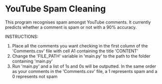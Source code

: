 # YouTube Spam Cleaning

This program recognises spam amongst YouTube comments. It currently predicts whether a comment is spam or not with a 90% accuracy.

INSTRUCTIONS:

1. Place all the comments you want checking in the first column of the 'Comments.csv' file with cell A1 containing the title 'CONTENT'
2. Change the 'FILE_PATH' variable in 'main.py' to the path to the folder containing 'main.py'
3. Run 'main.py' and a list of 1s and 0s will be outputted. In the same order as your comments in the 'Comments.csv' file, a 1 represents spam and a 0 represents not spam